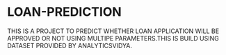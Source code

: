 # LOAN-PREDICTION
THIS IS A PROJECT TO PREDICT WHETHER LOAN APPLICATION WILL BE APPROVED OR NOT USING MULTIPE PARAMETERS.THIS IS BUILD USING DATASET PROVIDED BY ANALYTICSVIDYA.
